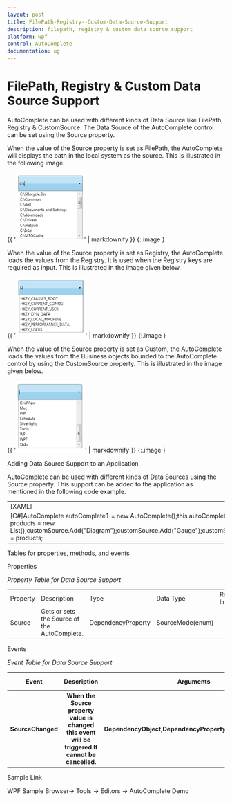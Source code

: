 ```yaml
---
layout: post
title: FilePath-Registry--Custom-Data-Source-Support
description: filepath, registry & custom data source support
platform: wpf
control: AutoComplete
documentation: ug
---
```


# FilePath, Registry & Custom Data Source Support

AutoComplete can be used with different kinds of Data Source like FilePath, Registry & CustomSource. The Data Source of the AutoComplete control can be set using the Source property.

When the value of the Source property is set as FilePath, the AutoComplete will displays the path in the local system as the source. This is illustrated in the following image. 

{{ '![C:/Users/Dhileep/Desktop/Vol4-Documentation/ScreenShots/WPF-AC/Filepath.png](FilePath-Registry--Custom-Data-Source-Support_images/FilePath-Registry--Custom-Data-Source-Support_img1.png)' | markdownify }}
{:.image }




When the value of the Source property is set as Registry, the AutoComplete loads the values from the Registry. It is used when the Registry keys are required as input. This is illustrated in the image given below.

{{ '![C:/Users/Dhileep/Desktop/Vol4-Documentation/ScreenShots/WPF-AC/Registry.png](FilePath-Registry--Custom-Data-Source-Support_images/FilePath-Registry--Custom-Data-Source-Support_img2.png)' | markdownify }}
{:.image }




When the value of the Source property is set as Custom, the AutoComplete loads the values from the Business objects bounded to the AutoComplete control by using the CustomSource property. This is illustrated in the image given below.

{{ '![C:/Users/Dhileep/Desktop/Vol4-Documentation/ScreenShots/WPF-AC/UsingC#.png](FilePath-Registry--Custom-Data-Source-Support_images/FilePath-Registry--Custom-Data-Source-Support_img3.png)' | markdownify }}
{:.image }




Adding Data Source Support to an Application

AutoComplete can be used with different kinds of Data Sources using the Source property. This support can be added to the application as mentioned in the following code example.

<table>
<tr>
<td>
[XAML]<syncfusion:AutoComplete x:Name="AutoComplete1" Source="FilePath"/><syncfusion:AutoComplete x:Name="AutoComplete2" Source ="Registry"/><syncfusion:AutoComplete x:Name="AutoComplete3" Source="Custom">     <syncfusion:AutoComplete.CustomSource>             <local:CustomerListCollection/>     </syncfusion:AutoComplete.CustomSource></syncfusion:AutoComplete></td></tr>
<tr>
<td>
[C#]AutoComplete autoComplete1 = new AutoComplete();this.autoComplete1.Source = SourceMode.FilePath;AutoComplete autoComplete2 = new AutoComplete();this.autoComplete2.SelectionMode = SourceMode.Registry;AutoComplete autoComplete3 = new AutoComplete();this.autoComplete3.SelectionMode = SourceMode.Custom;List<String> products = new List<String>();customSource.Add("Diagram");customSource.Add("Gauge");customSource.Add("Chart");customSource.Add("Schedule");customSource.Add("Grid");customSource.Add("DocIo");customSource.Add("XlsIo");customSource.Add("Pdf");customSource.Add("RichTextBox");customSource.Add("ReportBuilder");this.autoComplete3.CustomSource = products;</td></tr>
</table>


Tables for properties, methods, and events

Properties

  _Property Table for Data Source Support_

<table>
<tr>
<td>
Property </td><td>
Description </td><td>
Type </td><td>
Data Type </td><td>
Reference links </td></tr>
<tr>
<td>
Source</td><td>
Gets or sets the Source of the AutoComplete.</td><td>
DependencyProperty</td><td>
SourceMode(enum)</td><td>
</td></tr>
</table>


Events

  _Event Table for Data Source Support_

<table>
<tr>
<th>
Event </th><th>
Description </th><th>
Arguments </th><th>
Type </th><th>
Reference links </th></tr>
<tr>
<th>
SourceChanged</th><th>
 When the Source property value is changed this event will be triggered.It cannot be cancelled.</th><th>
DependencyObject,DependencyPropertyChangedEventArgs</th><th>
DependencyPropertyChangedCallBack </th><th>
</th></tr>
</table>


Sample Link

WPF Sample Browser-> Tools -> Editors -> AutoComplete Demo

